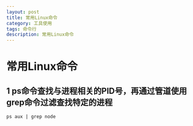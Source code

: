 ```yaml
---
layout: post
title: 常用Linux命令
category: 工具使用
tags: 命令行
description: 常用Linux命令
---
```


# 常用Linux命令
## 1 ps命令查找与进程相关的PID号，再通过管道使用grep命令过滤查找特定的进程
    ps aux | grep node

